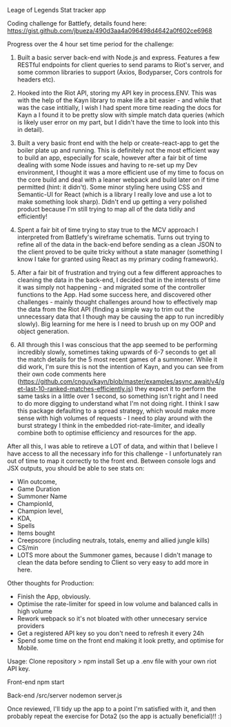 Leage of Legends Stat tracker app

Coding challenge for Battlefy, details found here: https://gist.github.com/jbueza/490d3aa4a096498d4642a0f602ce6968

Progress over the 4 hour set time period for the challenge:

1. Built a basic server back-end with Node.js and express. Features a few RESTful endpoints for client queries to send params to Riot's server, and some common libraries to support (Axios, Bodyparser, Cors controls for headers etc).

2. Hooked into the Riot API, storing my API key in process.ENV. This was with the help of the Kayn library to make life a bit easier - and while that was the case intitially, I wish I had spent more time reading the docs for Kayn a I found it to be pretty slow with simple match data queries (which is likely user error on my part, but I didn't have the time to look into this in detail).

3. Built a very basic front end with the help or create-react-app to get the boiler plate up and running. This is definitely not the most efficient way to build an app, especially for scale, however after a fair bit of time dealing with some Node issues and having to re-set up my Dev environment, I thought it was a more efficient use of my time to focus on the core build and deal with a leaner webpack and build later on if time permitted (hint: it didn't). Some minor styling here using CSS and Semantic-UI for React (which is a library I really love and use a lot to make something look sharp). Didn't end up getting a very polished product because I'm still trying to map all of the data tidily and efficiently!

4. Spent a fair bit of time trying to stay true to the MCV approach I interpreted from Battlefy's wireframe schematis. Turns out trying to refine all of the data in the back-end before sending as a clean JSON to the client proved to be quite tricky without a state manager (something I know I take for granted using React as my primary coding framework).

5. After a fair bit of frustration and trying out a few different approaches to cleaning the data in the back-end, I decided that in the interests of time it was simply not happening - and migrated some of the controller functions to the App. Had some success here, and discovered other challenges - mainly thought challenges around how to effectively map the data from the Riot API (finding a simple way to trim out the unnecessary data that I though may be causing the app to run incredibly slowly). Big learning for me here is I need to brush up on my OOP and object generation.

6. All through this I was conscious that the app seemed to be performing incredibly slowly, sometimes taking upwards of 6-7 seconds to get all the match details for the 5 most recent games of a summoner. While it did work, I'm sure this is not the intention of Kayn, and you can see from their own code comments here (https://github.com/cnguy/kayn/blob/master/examples/async.await/v4/get-last-10-ranked-matches-efficiently.js) they expect it to perform the same tasks in a little over 1 second, so something isn't right and I need to do more digging to understand what I'm not doing right. I think I saw this package defaulting to a spread strategy, which would make more sense with high volumes of requests - I need to play around with the burst strategy I think in the embedded riot-rate-limiter, and ideally combine both to optimise efficiency and resources for the app.

After all this, I was able to retireve a LOT of data, and within that I believe I have access to all the necessary info for this challenge - I unfortunately ran out of time to map it correctly to the front end. Between console logs and JSX outputs, you should be able to see stats on:

- Win outcome, 
- Game Duration
- Summoner Name
- ChampionId, 
- Champion level, 
- KDA, 
- Spells 
- Items bought
- Creepscore (including neutrals, totals, enemy and allied jungle kills)
- CS/min
- LOTS more about the Summoner games,  because I didn't manage to clean the data before sending to Client so very easy to add more in here.

Other thoughts for Production:
- Finish the App, obviously.
- Optimise the rate-limiter for speed in low volume and balanced calls in high volume
- Rework webpack so it's not bloated with other unnecesary service providers
- Get a registered API key so you don't need to refresh it every 24h
- Spend some time on the front end making it look pretty, and optimise for Mobile.

Usage:
Clone repository > npm install
Set up a .env file with your own riot API key.

Front-end
npm start

Back-end
/src/server nodemon server.js

Once reviewed, I'll tidy up the app to a point I'm satisfied with it, and then probably repeat the exercise for Dota2 (so the app is actually beneficial)!! :)
